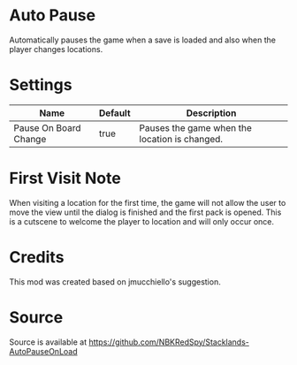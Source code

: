 # Auto Pause

Automatically pauses the game when a save is loaded and also when the player changes locations.

# Settings

|Name|Default|Description|
|--|--|--|
|Pause On Board Change|true|Pauses the game when the location is changed.| 

# First Visit Note
When visiting a location for the first time, the game will not allow the user to move the view until the dialog is finished and the first pack is opened.
This is a cutscene to welcome the player to location and will only occur once.  

# Credits
This mod was created based on jmucchiello's suggestion.

# Source
Source is available at https://github.com/NBKRedSpy/Stacklands-AutoPauseOnLoad
